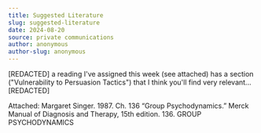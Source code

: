 ```yaml
---
title: Suggested Literature
slug: suggested-literature
date: 2024-08-20
source: private communications
author: anonymous
author-slug: anonymous
---
```

[REDACTED] a reading I've assigned this week (see attached) has a section ("Vulnerability to Persuasion Tactics") that I think you'll find very relevant... 
[REDACTED]

Attached: Margaret Singer. 1987. Ch. 136 “Group Psychodynamics.” Merck
Manual of Diagnosis and Therapy, 15th edition.
136. GROUP PSYCHODYNAMICS